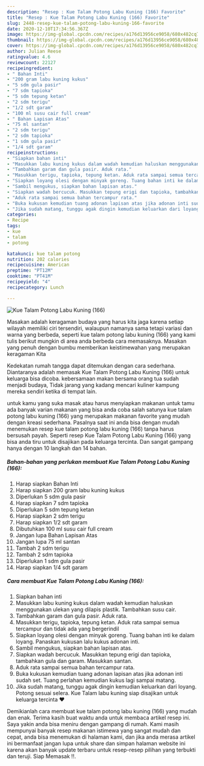 ```yaml
---
description: "Resep : Kue Talam Potong Labu Kuning (166) Favorite"
title: "Resep : Kue Talam Potong Labu Kuning (166) Favorite"
slug: 2448-resep-kue-talam-potong-labu-kuning-166-favorite
date: 2020-12-10T17:34:56.367Z
image: https://img-global.cpcdn.com/recipes/a176d13956ce9058/680x482cq70/kue-talam-potong-labu-kuning-166-foto-resep-utama.jpg
thumbnail: https://img-global.cpcdn.com/recipes/a176d13956ce9058/680x482cq70/kue-talam-potong-labu-kuning-166-foto-resep-utama.jpg
cover: https://img-global.cpcdn.com/recipes/a176d13956ce9058/680x482cq70/kue-talam-potong-labu-kuning-166-foto-resep-utama.jpg
author: Julian Reese
ratingvalue: 4.6
reviewcount: 22127
recipeingredient:
- " Bahan Inti"
- "200 gram labu kuning kukus"
- "5 sdm gula pasir"
- "7 sdm tapioka"
- "5 sdm tepung ketan"
- "2 sdm terigu"
- "1/2 sdt garam"
- "100 ml susu cair full cream"
- " Bahan Lapisan Atas"
- "75 ml santan"
- "2 sdm terigu"
- "2 sdm tapioka"
- "1 sdm gula pasir"
- "1/4 sdt garam"
recipeinstructions:
- "Siapkan bahan inti"
- "Masukkan labu kuning kukus dalam wadah kemudian haluskan menggunakan ulekan yang dilapis plastik. Tambahkan susu cair."
- "Tambahkan garam dan gula pasir. Aduk rata."
- "Masukkan terigu, tapioka, tepung ketan. Aduk rata sampai semua tercampur dan tidak ada yang bergerindil"
- "Siapkan loyang olesi dengan minyak goreng. Tuang bahan inti ke dalam loyang. Panaskan kukusan lalu kukus adonan inti."
- "Sambil mengukus, siapkan bahan lapisan atas."
- "Siapkan wadah bercucuk. Masukkan tepung erigi dan tapioka, tambahkan gula dan garam. Masukkan santan."
- "Aduk rata sampai semua bahan tercampur rata."
- "Buka kukusan kemudian tuang adonan lapisan atas jika adonan inti sudah set. Tuang perlahan kemudian kukus lagi sampai matang."
- "Jika sudah matang, tunggu agak dingin kemudian keluarkan dari loyang. Potong sesuai selera. Kue Talam labu kuning siap disajikan untuk keluarga tercinta ❤️"
categories:
- Recipe
tags:
- kue
- talam
- potong

katakunci: kue talam potong 
nutrition: 202 calories
recipecuisine: American
preptime: "PT12M"
cooktime: "PT41M"
recipeyield: "4"
recipecategory: Lunch

---
```



![Kue Talam Potong Labu Kuning (166)](https://img-global.cpcdn.com/recipes/a176d13956ce9058/680x482cq70/kue-talam-potong-labu-kuning-166-foto-resep-utama.jpg)

Masakan adalah keragaman budaya yang harus kita jaga karena setiap wilayah memiliki ciri tersendiri, walaupun namanya sama tetapi variasi dan warna yang berbeda, seperti kue talam potong labu kuning (166) yang kami tulis berikut mungkin di area anda berbeda cara memasaknya. Masakan yang penuh dengan bumbu memberikan keistimewahan yang merupakan keragaman Kita

Kedekatan rumah tangga dapat ditemukan dengan cara sederhana. Diantaranya adalah memasak Kue Talam Potong Labu Kuning (166) untuk keluarga bisa dicoba. kebersamaan makan bersama orang tua sudah menjadi budaya, Tidak jarang yang kadang mencari kuliner kampung mereka sendiri ketika di tempat lain.



untuk kamu yang suka masak atau harus menyiapkan makanan untuk tamu ada banyak varian makanan yang bisa anda coba salah satunya kue talam potong labu kuning (166) yang merupakan makanan favorite yang mudah dengan kreasi sederhana. Pasalnya saat ini anda bisa dengan mudah menemukan resep kue talam potong labu kuning (166) tanpa harus bersusah payah.
Seperti resep Kue Talam Potong Labu Kuning (166) yang bisa anda tiru untuk disajikan pada keluarga tercinta. Dan sangat gampang hanya dengan 10 langkah dan 14 bahan.


<!--inarticleads1-->

##### Bahan-bahan yang perlukan membuat Kue Talam Potong Labu Kuning (166):

1. Harap siapkan  Bahan Inti
1. Harap siapkan 200 gram labu kuning kukus
1. Diperlukan 5 sdm gula pasir
1. Harap siapkan 7 sdm tapioka
1. Diperlukan 5 sdm tepung ketan
1. Harap siapkan 2 sdm terigu
1. Harap siapkan 1/2 sdt garam
1. Dibutuhkan 100 ml susu cair full cream
1. Jangan lupa  Bahan Lapisan Atas
1. Jangan lupa 75 ml santan
1. Tambah 2 sdm terigu
1. Tambah 2 sdm tapioka
1. Diperlukan 1 sdm gula pasir
1. Harap siapkan 1/4 sdt garam




<!--inarticleads2-->

##### Cara membuat  Kue Talam Potong Labu Kuning (166):

1. Siapkan bahan inti
1. Masukkan labu kuning kukus dalam wadah kemudian haluskan menggunakan ulekan yang dilapis plastik. Tambahkan susu cair.
1. Tambahkan garam dan gula pasir. Aduk rata.
1. Masukkan terigu, tapioka, tepung ketan. Aduk rata sampai semua tercampur dan tidak ada yang bergerindil
1. Siapkan loyang olesi dengan minyak goreng. Tuang bahan inti ke dalam loyang. Panaskan kukusan lalu kukus adonan inti.
1. Sambil mengukus, siapkan bahan lapisan atas.
1. Siapkan wadah bercucuk. Masukkan tepung erigi dan tapioka, tambahkan gula dan garam. Masukkan santan.
1. Aduk rata sampai semua bahan tercampur rata.
1. Buka kukusan kemudian tuang adonan lapisan atas jika adonan inti sudah set. Tuang perlahan kemudian kukus lagi sampai matang.
1. Jika sudah matang, tunggu agak dingin kemudian keluarkan dari loyang. Potong sesuai selera. Kue Talam labu kuning siap disajikan untuk keluarga tercinta ❤️




Demikianlah cara membuat kue talam potong labu kuning (166) yang mudah dan enak. Terima kasih buat waktu anda untuk membaca artikel resep ini. Saya yakin anda bisa meniru dengan gampang di rumah. Kami masih mempunyai banyak resep makanan istimewa yang sangat mudah dan cepat, anda bisa menemukan di halaman kami, dan jika anda merasa artikel ini bermanfaat jangan lupa untuk share dan simpan halaman website ini karena akan banyak update terbaru untuk resep-resep pilihan yang terbukti dan teruji. Siap Memasak !!. 
